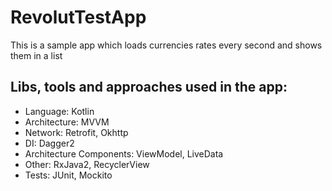 # RevolutTestApp

This is a sample app which loads currencies rates every second and shows them in a list

## Libs, tools and approaches used in the app:

- Language: Kotlin
- Architecture: MVVM
- Network: Retrofit, Okhttp
- DI: Dagger2
- Architecture Components: ViewModel, LiveData
- Other: RxJava2, RecyclerView
- Tests: JUnit, Mockito
